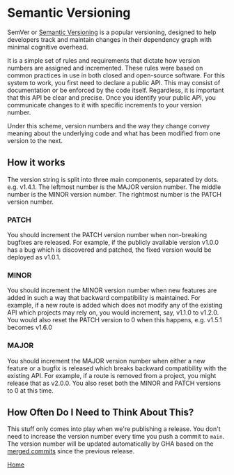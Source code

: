# Semantic Versioning

SemVer or [Semantic Versioning](https://semver.org/) is a popular versioning,
designed to help developers track and maintain changes in their dependency graph
with minimal cognitive overhead.

It is a simple set of rules and requirements that dictate how version numbers
are assigned and incremented. These rules were based on common practices in use
in both closed and open-source software. For this system to work, you first need
to declare a public API. This may consist of documentation or be enforced by the
code itself. Regardless, it is important that this API be clear and precise.
Once you identify your public API, you communicate changes to it with specific
increments to your version number.

Under this scheme, version numbers and the way they change convey meaning about
the underlying code and what has been modified from one version to the next.

## How it works

The version string is split into three main components, separated by dots. e.g.
v1.4.1. The leftmost number is the MAJOR version number. The middle number is
the MINOR version number. The rightmost number is the PATCH version number.

### PATCH

You should increment the PATCH version number when non-breaking bugfixes are
released. For example, if the publicly available version v1.0.0 has a bug which
is discovered and patched, the fixed version would be deployed as v1.0.1.

### MINOR

You should increment the MINOR version number when new features are added in
such a way that backward compatibility is maintained. For example, if a new
route is added which does not modify any of the existing API which projects may
rely on, you would increment, say, v1.1.0 to v1.2.0. You would also reset the
PATCH version to 0 when this happens, e.g. v1.5.1 becomes v1.6.0

### MAJOR

You should increment the MAJOR version number when either a new feature or a
bugfix is released which breaks backward compatibility with the existing API.
For example, if a route is removed from a project, you might release that as
v2.0.0. You also reset both the MINOR and PATCH versions to 0 at this time.

## How Often Do I Need to Think About This?

This stuff only comes into play when we're publishing a release. You don't need
to increase the version number every time you push a commit to `main`. The
version number will be updated automatically by GHA based on the
[merged commits](../commits/index.md) since the previous release.

[Home](../README.md)

